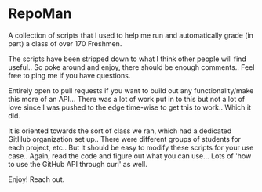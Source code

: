 # RepoMan

A collection of scripts that I used to help me run and automatically grade (in part) a class of over 170 Freshmen.

The scripts have been stripped down to what I think other people will find useful.. So poke around and enjoy, there should be enough comments.. Feel free to ping me if you have questions.

Entirely open to pull requests if you want to build out any functionality/make this more of an API... There was a lot of work put in to this but not a lot of love since I was pushed to the edge time-wise to get this to work.. Which it did.

It is oriented towards the sort of class we ran, which had a dedicated GitHub organization set up.. There were different groups of students for each project, etc.. But it should be easy to modify these scripts for your use case.. Again, read the code and figure out what you can use... Lots of 'how to use the GitHub API through curl' as well.

Enjoy! Reach out.